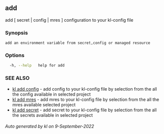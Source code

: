 ## add

add [ secret | config | mres ] configuration to your kl-config file

### Synopsis

```
add an environment variable from secret,config or managed resource
```

### Options

```bash
  -h, --help   help for add
```

### SEE ALSO

* [kl add config](kl_add_config.md)  - add config to your kl-config file by selection from the all the config available in selected project
* [kl add mres](kl_add_mres.md)  - add mres to your kl-config file by selection from the all the mres available selected project
* [kl add secret](kl_add_secret.md)  - add secret to your kl-config file by selection from the all the secrets available in selected project

###### Auto generated by kl on 9-September-2022
